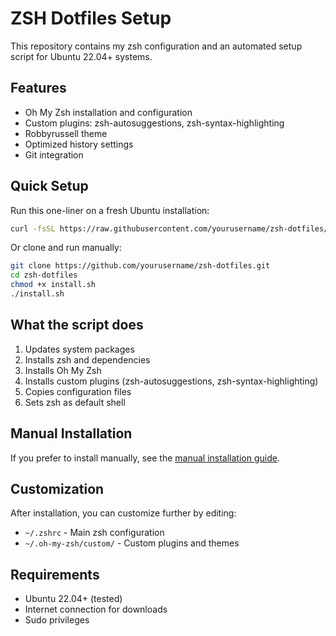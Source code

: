 # ZSH Dotfiles Setup

This repository contains my zsh configuration and an automated setup script for Ubuntu 22.04+ systems.

## Features

- Oh My Zsh installation and configuration
- Custom plugins: zsh-autosuggestions, zsh-syntax-highlighting
- Robbyrussell theme
- Optimized history settings
- Git integration

## Quick Setup

Run this one-liner on a fresh Ubuntu installation:

```bash
curl -fsSL https://raw.githubusercontent.com/yourusername/zsh-dotfiles/main/install.sh | bash
```

Or clone and run manually:

```bash
git clone https://github.com/yourusername/zsh-dotfiles.git
cd zsh-dotfiles
chmod +x install.sh
./install.sh
```

## What the script does

1. Updates system packages
2. Installs zsh and dependencies
3. Installs Oh My Zsh
4. Installs custom plugins (zsh-autosuggestions, zsh-syntax-highlighting)
5. Copies configuration files
6. Sets zsh as default shell

## Manual Installation

If you prefer to install manually, see the [manual installation guide](MANUAL.md).

## Customization

After installation, you can customize further by editing:
- `~/.zshrc` - Main zsh configuration
- `~/.oh-my-zsh/custom/` - Custom plugins and themes

## Requirements

- Ubuntu 22.04+ (tested)
- Internet connection for downloads
- Sudo privileges

